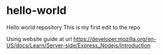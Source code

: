 # hello-world
Hello world repository
This is my first edit to the repo

Using website guide at url https://developer.mozilla.org/en-US/docs/Learn/Server-side/Express_Nodejs/Introduction